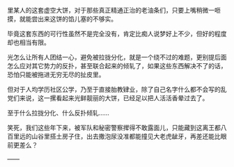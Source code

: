 里某人的这套虚空大饼，对于那些真正精通正治的老油条们，只要上嘴稍微一咂摸，就能尝出来这饼的馅儿塞的不够实。

毕竟这套东西的可行性虽然不是完全没有，肯定比痴人说梦好上不少，但好的程度却也相当有限。

光怎么让所有人团结一心，避免被拉拢分化，就是一个绕不过的难题，更别提后面怎么应对其它势力的反扑，甚至联合起来的倾轧了，如果这些东西解决不了的话，恐怕只能被拖进无穷无尽的扯皮里。

但对于人均学历社区公学，乃至于直接胎教肄业，除了自己名字什么都不会写的乱党们来说，这一摞看起来光鲜靓丽的大饼，已经足以把人活活香晕过去了。

至于什么拉拢分化、什么反扑倾轧……

笑死，我们这些年下来，被军队和秘密警察撵得不敢露面儿，只能藏到这离王都八百里远的山谷里搭土房子住，出去撒泡尿没准都能撞见大老虎龇牙，再差还能比眼前更差么？

——

